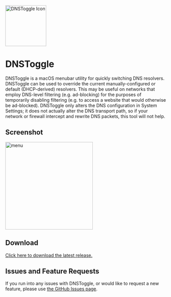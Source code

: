 <img width="128" alt="DNSToggle Icon" src="https://github.com/jashephe/DNSToggle/assets/936132/61ea277d-f2b8-4c2c-a56b-27249e3497ae">

# DNSToggle

DNSToggle is a macOS menubar utility for quickly switching DNS resolvers. DNSToggle can be used to override the current manually-configured or default (DHCP-derived) resolvers. This may be useful on networks that employ DNS-level filtering (e.g. ad-blocking) for the purposes of temporarily disabling filtering (e.g. to access a website that would otherwise be ad-blocked). DNSToggle only alters the DNS configuration in System Settings; it does not actually alter the DNS transport path, so if your network or firewall intercept and rewrite DNS packets, this tool will not help.

## Screenshot

<img width="274" alt="menu" src="https://github.com/jashephe/DNSToggle/assets/936132/c415eddb-442a-4e7d-9601-6f5dd7ba4135">

## Download

[Click here to download the latest release.](https://github.com/jashephe/DNSToggle/releases/latest)

## Issues and Feature Requests

If you run into any issues with DNSToggle, or would like to request a new feature, please use [the GitHub Issues page](https://github.com/jashephe/DNSToggle/issues).
